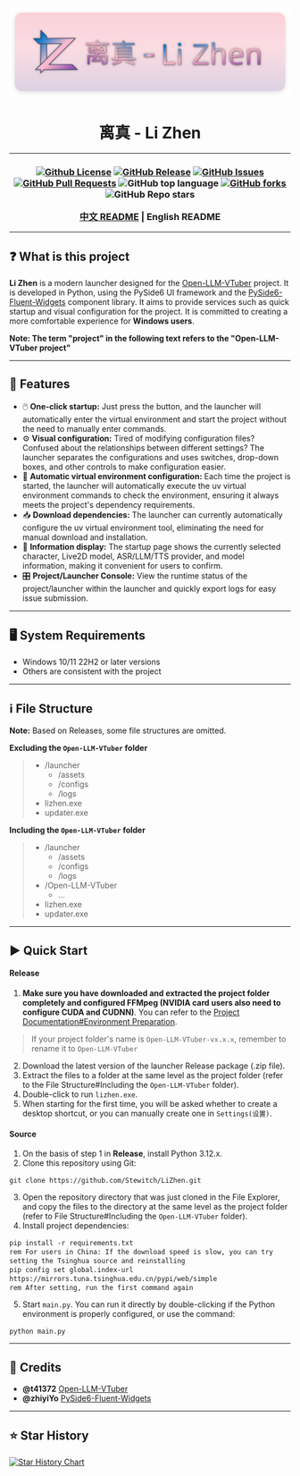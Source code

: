 ![Banner](./assets/imgs/banner.png)
<h1 align="center">离真 - Li Zhen</h1>

---

<h3 align="center">

[![Github License](https://img.shields.io/github/license/Stewitch/LiZhen?style=for-the-badge)](./LICENSE)
[![GitHub Release](https://img.shields.io/github/v/release/Stewitch/LiZhen?include_prereleases&sort=date&display_name=tag&style=for-the-badge)](https://github.com/Stewitch/LiZhen/releases)
[![GitHub Issues](https://img.shields.io/github/issues/Stewitch/LiZhen?style=for-the-badge)](https://github.com/Stewitch/LiZhen/issues)
[![GitHub Pull Requests](https://img.shields.io/github/issues-pr/Stewitch/LiZhen?style=for-the-badge)](https://github.com/Stewitch/LiZhen/pulls)
![GitHub top language](https://img.shields.io/github/languages/top/Stewitch/LiZhen?style=for-the-badge)
[![GitHub forks](https://img.shields.io/github/forks/Stewitch/LiZhen?style=for-the-badge)](https://github.com/Stewitch/LiZhen/forks)
![GitHub Repo stars](https://img.shields.io/github/stars/Stewitch/LiZhen?style=for-the-badge)

[中文 README](./README.md) | English README

</h3>

---

## ❓ What is this project

**Li Zhen** is a modern launcher designed for the [Open-LLM-VTuber](https://github.com/Open-LLM-VTuber/Open-LLM-VTuber) project. It is developed in Python, using the PySide6 UI framework and the [PySide6-Fluent-Widgets](https://github.com/zhiyiYo/PyQt-Fluent-Widgets/tree/PySide6) component library. It aims to provide services such as quick startup and visual configuration for the project. It is committed to creating a more comfortable experience for **Windows users**.

**Note: The term "project" in the following text refers to the "Open-LLM-VTuber project"**

---

## 🌟 Features

- 🖱️ **One-click startup:** Just press the button, and the launcher will automatically enter the virtual environment and start the project without the need to manually enter commands.
- ⚙️ **Visual configuration:** Tired of modifying configuration files? Confused about the relationships between different settings? The launcher separates the configurations and uses switches, drop-down boxes, and other controls to make configuration easier.
- 📄 **Automatic virtual environment configuration:** Each time the project is started, the launcher will automatically execute the uv virtual environment commands to check the environment, ensuring it always meets the project's dependency requirements.
- 📥 **Download dependencies:** The launcher can currently automatically configure the uv virtual environment tool, eliminating the need for manual download and installation.
- 📓 **Information display:** The startup page shows the currently selected character, Live2D model, ASR/LLM/TTS provider, and model information, making it convenient for users to confirm.
- 🎛️ **Project/Launcher Console:** View the runtime status of the project/launcher within the launcher and quickly export logs for easy issue submission.

---

## 🖥️ System Requirements

- Windows 10/11 22H2 or later versions
- Others are consistent with the project

---

## ℹ️ File Structure

**Note:** Based on Releases, some file structures are omitted.

**Excluding the `Open-LLM-VTuber` folder**
> - /launcher
>   - /assets
>   - /configs
>   - /logs
> - lizhen.exe
> - updater.exe

**Including the `Open-LLM-VTuber` folder**
> - /launcher
>   - /assets
>   - /configs
>   - /logs
> - /Open-LLM-VTuber
>   - ...
> - lizhen.exe
> - updater.exe

---

## ▶️ Quick Start


#### Release
1. **Make sure you have downloaded and extracted the project folder completely and configured FFMpeg (NVIDIA card users also need to configure CUDA and CUDNN)**. You can refer to the [Project Documentation#Environment Preparation](https://open-llm-vtuber.github.io/docs/quick-start/#%E7%8E%AF%E5%A2%83%E5%87%86%E5%A4%87).
> If your project folder's name is `Open-LLM-VTuber-vx.x.x`, remember to rename it to `Open-LLM-VTuber`
2. Download the latest version of the launcher Release package (.zip file).
3. Extract the files to a folder at the same level as the project folder (refer to the File Structure#Including the `Open-LLM-VTuber` folder).
4. Double-click to run `lizhen.exe`.
5. When starting for the first time, you will be asked whether to create a desktop shortcut, or you can manually create one in `Settings(设置)`.

#### Source
1. On the basis of step 1 in **Release**, install Python 3.12.x.
2. Clone this repository using Git:
```batch
git clone https://github.com/Stewitch/LiZhen.git
```
3. Open the repository directory that was just cloned in the File Explorer, and copy the files to the directory at the same level as the project folder (refer to File Structure#Including the `Open-LLM-VTuber` folder).
4. Install project dependencies:
```batch
pip install -r requirements.txt
rem For users in China: If the download speed is slow, you can try setting the Tsinghua source and reinstalling
pip config set global.index-url https://mirrors.tuna.tsinghua.edu.cn/pypi/web/simple
rem After setting, run the first command again
```
5. Start `main.py`. You can run it directly by double-clicking if the Python environment is properly configured, or use the command:
```batch
python main.py
```

---

## 🫡 Credits
- **@t41372** [Open-LLM-VTuber](https://github.com/Open-LLM-VTuber/Open-LLM-VTuber)
- **@zhiyiYo** [PySide6-Fluent-Widgets](https://github.com/zhiyiYo/PyQt-Fluent-Widgets/tree/PySide6)

---

## ⭐ Star History

[![Star History Chart](https://api.star-history.com/svg?repos=Stewitch/LiZhen&type=Date)](https://star-history.com/#Stewitch/LiZhen&Date)
